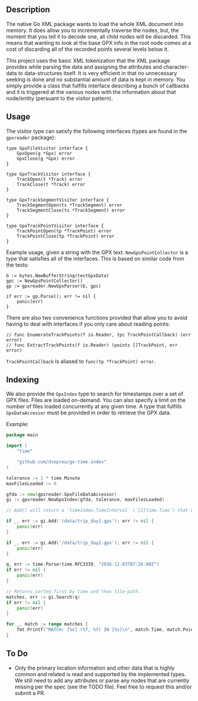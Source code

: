## Description

The native Go XML package wants to load the whole XML document into memory. It does allow you to incrementally traverse the nodes, but, the moment that you tell it to decode one, all child nodes will be discarded. This means that wanting to look at the base GPX info in the root node comes at a cost of discarding all of the recorded points several levels below it.

This project uses the basic XML tokenization that the XML package provides while parsing the data and assigning the attributes and character-data to data-structures itself. It is very efficient in that no unnecessary seeking is done and no substantial amount of data is kept in memory. You simply provide a class that fulfills interface describing a bunch of callbacks and it is triggered at the various nodes with the information about that node/entity (persuant to the visitor pattern).


## Usage

The visitor type can satisfy the following interfaces (types are found in the `gpxreader` package):

```golang
type GpxFileVisitor interface {
    GpxOpen(g *Gpx) error
    GpxClose(g *Gpx) error
}

type GpxTrackVisitor interface {
    TrackOpen(t *Track) error
    TrackClose(t *Track) error
}

type GpxTrackSegmentVisitor interface {
    TrackSegmentOpen(ts *TrackSegment) error
    TrackSegmentClose(ts *TrackSegment) error
}

type GpxTrackPointVisitor interface {
    TrackPointOpen(tp *TrackPoint) error
    TrackPointClose(tp *TrackPoint) error
}
```

Example usage, given a string with the GPX text. `NewGpsPointCollector` is a type that satisfies all of the interfaces. This is based on similar code from the tests:

```golang
b := bytes.NewBufferString(testGpxData)
gpc := NewGpsPointCollector()
gp := gpxreader.NewGpxParser(b, gpc)

if err := gp.Parse(); err != nil {
    panic(err)
}
```

There are also two convenience functions provided that allow you to avoid having to deal with interfaces if you only care about reading points:

```golang
// func EnumerateTrackPoints(f io.Reader, tpc TrackPointCallback) (err error)
// func ExtractTrackPoints(f io.Reader) (points []TrackPoint, err error)
```

`TrackPointCallback` is aliased to `func(tp *TrackPoint) error`.


## Indexing

We also provide the `GpxIndex` type to search for timestamps over a set of GPX files. Files are loaded on-demand. You can also specify a limit on the number of files loaded concurrently at any given time. A type that fulfills `GpxDataAccessor` must be provided in order to retrieve the GPX data.

Example:

```go
package main

import (
    "time"

    "github.com/dsoprea/go-time-index"
)

tolerance := 1 * time.Minute
maxFilesLoaded := 0

gfda := new(gpxreader.GpxFileDataAccessor)
gi := gpxreader.NewGpxIndex(gfda, tolerance, maxFilesLoaded)

// Add() will return a `timeindex.TimeInterval` (`[2]time.Time`) that describes the range of time represented by the file.

if _, err := gi.Add('/data/trip_day1.gpx'); err != nil {
    panic(err)
}

if _, err := gi.Add('/data/trip_day2.gpx'); err != nil {
    panic(err)
}

q, err := time.Parse(time.RFC3339, "2016-12-03T07:26:00Z")
if err != nil {
    panic(err)
}

// Returns sorted first by time and then file-path.
matches, err := gi.Search(q)
if err != nil {
    panic(err)
}

for _, match := range matches {
    fmt.Printf("MATCH: [%s] (%f, %f) IN [%s]\n", match.Time, match.Point.Latitude, match.Point.Longitude, match.FileInfo.Label)
}
```


## To Do

- Only the primary location information and other data that is highly common and related is read and supported by the implemented types. We still need to add any attributes or parse any nodes that are currently missing per the spec (see the TODO file). Feel free to request this and/or submit a PR.
